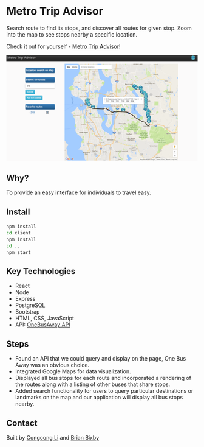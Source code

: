 # Metro Trip Advisor

Search route to find its stops, and discover all routes for given stop. Zoom into the map to see stops nearby a specific location.

Check it out for yourself - [Metro Trip Advisor](https://metro-trip-advisor.herokuapp.com/)!

<img src="./client/src/img/screenshot.png">

## Why?

To provide an easy interface for individuals to travel easy.

## Install

```sh
npm install
cd client
npm install
cd ..
npm start
```

## Key Technologies

* React
* Node
* Express
* PostgreSQL
* Bootstrap
* HTML, CSS, JavaScript
* API: [OneBusAway API](http://developer.onebusaway.org/modules/onebusaway-application-modules/current/api/where/index.html)

## Steps
* Found an API that we could query and display on the page, One Bus Away was an obvious choice.
* Integrated Google Maps for data visualization.
* Displayed all bus stops for each route and incorporated a rendering of the routes along with a listing of other buses that share stops.
* Added search functionality for users to query particular destinations or landmarks on the map and our application will display all bus stops nearby.

## Contact

Built by [Congcong Li](https://www.linkedin.com/in/congcongli222/) and [Brian Bixby](https://www.linkedin.com/in/brianbixby1/)
